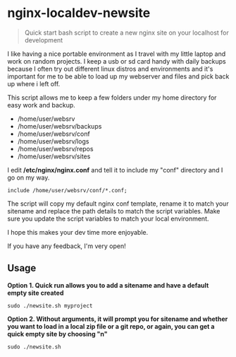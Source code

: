 # nginx-localdev-newsite
> Quick start bash script to create a new nginx site on your localhost for development

I like having a nice portable environment as I travel with my little laptop and work on random projects. I keep a usb or sd card handy with daily backups because I often try out different linux distros and environments and it's important for me to be able to load up my webserver and files and pick back up where i left off.

This script allows me to keep a few folders under my home directory for easy work and backup.

* /home/user/websrv
* /home/user/websrv/backups
* /home/user/websrv/conf
* /home/user/websrv/logs
* /home/user/websrv/repos
* /home/user/websrv/sites

I edit **/etc/nginx/nginx.conf** and tell it to include my "conf" directory and I go on my way.

```include /home/user/websrv/conf/*.conf;```

The script will copy my default nginx conf template, rename it to match your sitename and replace the path details to match the script variables. Make sure you update the script variables to match your local environment.

I hope this makes your dev time more enjoyable.

If you have any feedback, I'm very open!

## Usage

**Option 1. Quick run allows you to add a sitename and have a default empty site created**

```sudo ./newsite.sh myproject```

**Option 2. Without arguments, it will prompt you for sitename and whether you want to load in a local zip file or a git repo, or again, you can get a quick empty site by choosing "n"**

```sudo ./newsite.sh```
